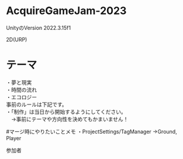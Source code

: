 # AcquireGameJam-2023

UnityのVersion
2022.3.15f1<br>

2D(URP)

# テーマ
・夢と現実<br>
・時間の流れ<br>
・エコロジー<br>
事前のルールは下記です。<br>
・「制作」は当日から開始するようにしてください。<br>
　→事前にテーマや方向性を決めてもかまいません！<br>

 #マージ時にやりたいことメモ
・ProjectSettings/TagManager
→Ground, Player

参加者
